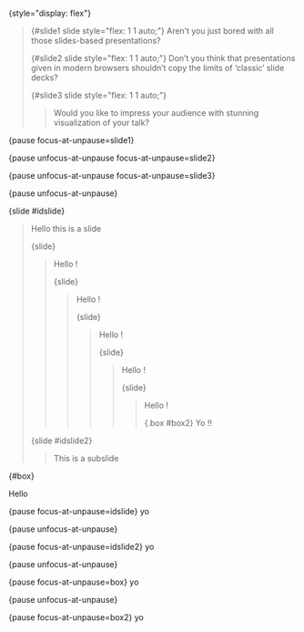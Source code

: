 
{style="display: flex"}
> {#slide1 slide style="flex: 1 1 auto;"}
> Aren’t you just bored with all those slides-based presentations?
>
> {#slide2 slide style="flex: 1 1 auto;"}
> Don’t you think that presentations given in modern browsers shouldn’t copy the limits of ‘classic’ slide decks?
>
> {#slide3 slide style="flex: 1 1 auto;"}
> > Would you like to impress your audience with stunning visualization of your talk?

{pause focus-at-unpause=slide1}

{pause unfocus-at-unpause focus-at-unpause=slide2}

{pause unfocus-at-unpause focus-at-unpause=slide3}

{pause unfocus-at-unpause}

{slide #idslide}
> Hello this is a slide
>
> {slide}
> > Hello !
> > 
> > {slide}
> > > Hello !
> > > 
> > > {slide}
> > > > Hello !
> > > > 
> > > > {slide}
> > > > > Hello !
> > > > > 
> > > > > {slide}
> > > > > > Hello !
> > > > > > 
> > > > > > {.box #box2}
> > > > > > Yo !!
>
> {slide #idslide2}
> > This is a subslide

{#box}

Hello

{pause focus-at-unpause=idslide}
yo

{pause unfocus-at-unpause}

{pause focus-at-unpause=idslide2}
yo

{pause unfocus-at-unpause}

{pause focus-at-unpause=box}
yo

{pause unfocus-at-unpause}

{pause focus-at-unpause=box2}
yo


<style>
  #idslide {
    background-color:red;
  }

  #idslide2 {
    background-color:yellow;
  }

  #box, .box {
    width: 700px;
    height: 520px;
    background-color:green;
    border: 10px solid black;
  }
</style>
